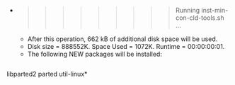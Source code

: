 * >>>>>>>>> Running inst-min-con-cld-tools.sh ...
  * After this operation, 662 kB of additional disk space will be used.
  * Disk size = 888552K. Space Used = 1072K. Runtime = 00:00:00:01.
  * The following NEW packages will be installed:
  ```bash
libparted2 parted util-linux*
  ```
